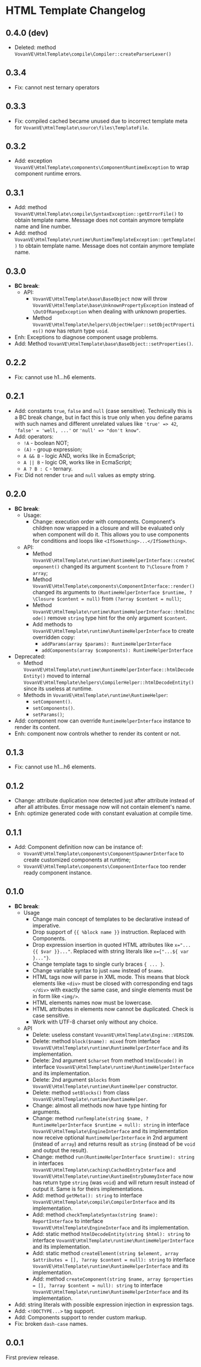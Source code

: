HTML Template Changelog
=======================

0.4.0 (dev)
-----

*   Deleted: method `VovanVE\HtmlTemplate\compile\Compiler::createParserLexer()`

0.3.4
-----

*   Fix: cannot nest ternary operators

0.3.3
-----

*   Fix: compiled cached became unused due to incorrect template meta for
    `VovanVE\HtmlTemplate\source\files\TemplateFile`.

0.3.2
-----

*   Add: exception `VovanVE\HtmlTemplate\components\ComponentRuntimeException` to
    wrap component runtime errors.

0.3.1
-----

*   Add: method `VovanVE\HtmlTemplate\compile\SyntaxException::getErrorFile()`
    to obtain template name. Message does not contain anymore template name and line number.
*   Add: method `VovanVE\HtmlTemplate\runtime\RuntimeTemplateException::getTemplate()`
    to obtain template name. Message does not contain anymore template name.

0.3.0
-----

*   **BC break**:
    *   API:
        *   `VovanVE\HtmlTemplate\base\BaseObject` now will throw
            `VovanVE\HtmlTemplate\base\UnknownPropertyException`
            instead of `\OutOfRangeException` when dealing with unknown properties.
        *   Method `VovanVE\HtmlTemplate\helpers\ObjectHelper::setObjectProperties()`
            now has return type `void`.
*   Enh: Exceptions to diagnose component usage problems.
*   Add: Method `VovanVE\HtmlTemplate\base\BaseObject::setProperties()`.

0.2.2
-----

*   Fix: cannot use h1...h6 elements.

0.2.1
-----

*   Add: constants `true`, `false` and `null` (case sensitive). Technically this is
    a BC break change, but in fact this is true only when you define params with such
    names and different unrelated values like `'true' => 42`, `'false' = 'well, ...'`
    or `'null' => "don't know"`.
*   Add: operators:
    *   `!A` - boolean NOT;
    *   `(A)` - group expression;
    *   `A && B` - logic AND, works like in EcmaScript;
    *   `A || B` - logic OR, works like in EcmaScript;
    *   `A ? B : C` - ternary.
*   Fix: Did not render `true` and `null` values as empty string.

0.2.0
-----

*   **BC break**:
    *   Usage:
        *   Change: execution order with components. Component's children now wrapped in
            a closure and will be evaluated only when component will do it. This allows
            you to use components for conditions and loops like `<IfSomething>...</IfSomething>`.
    *   API:
        *   Method `VovanVE\HtmlTemplate\runtime\RuntimeHelperInterface::createComponent()`
            changed its argument `$content` to `?\Closure` from `?array`;
        *   Method `VovanVE\HtmlTemplate\components\ComponentInterface::render()`
            changed its arguments to `(RuntimeHelperInterface $runtime, ?\Closure $content = null)`
            from `(?array $content = null)`;
        *   Method `VovanVE\HtmlTemplate\runtime\RuntimeHelperInterface::htmlEncode()`
            remove `string` type hint for the only argument `$content`.
        *   Add methods to `VovanVE\HtmlTemplate\runtime\RuntimeHelperInterface` to create
            overridden copy:
            *   `addParams(array $params): RuntimeHelperInterface`
            *   `addComponents(array $components): RuntimeHelperInterface`
*   Deprecated:
    *   Method `VovanVE\HtmlTemplate\runtime\RuntimeHelperInterface::htmlDecodeEntity()`
        moved to internal `VovanVE\HtmlTemplate\helpers\CompilerHelper::htmlDecodeEntity()`
        since its useless at runtime.
    *   Methods in `VovanVE\HtmlTemplate\runtime\RuntimeHelper`:
        *   `setComponent()`.
        *   `setComponents()`.
        *   `setParams()`;
*   Add: component now can override `RuntimeHelperInterface` instance to render its content.
*   Enh: component now controls whether to render its content or not.

0.1.3
-----

*   Fix: cannot use h1...h6 elements.

0.1.2
-----

*   Change: attribute duplication now detected just after attribute instead of
    after all attributes. Error message now will not contain element's name.
*   Enh: optimize generated code with constant evaluation at compile time.

0.1.1
-----

*   Add: Component definition now can be instance of:
    *   `VovanVE\HtmlTemplate\components\ComponentSpawnerInterface` to create
        customized components at runtime;
    *   `VovanVE\HtmlTemplate\components\ComponentInterface` too render ready
        component instance.

0.1.0
-----

*   **BC break**:
    *   Usage
        *   Change main concept of templates to be declarative instead of imperative.
        *   Drop support of `{{ %block name }}` instruction. Replaced with Components.
        *   Drop expression insertion in quoted HTML attributes like `x="...{{ $var }}..."`.
            Replaced with string literals like `x={"...${ var }..."}`.
        *   Change template tags to single curly braces `{ ... }`.
        *   Change variable syntax to just `name` instead of `$name`.
        *   HTML tags now will parse in XML mode. This means that block elements
            like `<div>` must be closed with corresponding end tags `</div>` with exactly
            the same case, and single elements must be in form like `<img/>`.
        *   HTML elements names now must be lowercase.
        *   HTML attributes in elements now cannot be duplicated. Check is case sensitive.
        *   Work with UTF-8 charset only without any choice.
    *   API
        *   Delete: useless constant `VovanVE\HtmlTemplate\Engine::VERSION`.
        *   Delete: method `block($name): mixed` from interface
            `VovanVE\HtmlTemplate\runtime\RuntimeHelperInterface` and its implementation.
        *   Delete: 2nd argument `$charset` from method `htmlEncode()` in interface
            `VovanVE\HtmlTemplate\runtime\RuntimeHelperInterface` and its implementation.
        *   Delete: 2nd argument `$blocks` from
            `VovanVE\HtmlTemplate\runtime\RuntimeHelper` constructor.
        *   Delete: method `setBlocks()` from class 
            `VovanVE\HtmlTemplate\runtime\RuntimeHelper`.
        *   Change: almost all methods now have type hinting for arguments.
        *   Change: method
            `runTemplate(string $name, ?RuntimeHelperInterface $runtime = null): string`
            in interface `VovanVE\HtmlTemplate\EngineInterface` and its implementation
            now receive optional `RuntimeHelperInterface` in 2nd argument (instead of `array`)
            and returns result as `string` (instead of be `void` and output the result).
        *   Change: method `run(RuntimeHelperInterface $runtime): string`
            in interfaces `VovanVE\HtmlTemplate\caching\CachedEntryInterface`
            and `VovanVE\HtmlTemplate\runtime\RuntimeEntryDummyInterface`
            now has return type `string` (was `void`) and will return result instead of
            output it. Same is for theirs implementations.
        *   Add: method `getMeta(): string` to interface
            `VovanVE\HtmlTemplate\compile\CompilerInterface` and its implementation.
        *   Add: method `checkTemplateSyntax(string $name): ReportInterface` to interface
            `VovanVE\HtmlTemplate\EngineInterface` and its implementation.
        *   Add: static method `htmlDecodeEntity(string $html): string` to interface
            `VovanVE\HtmlTemplate\runtime\RuntimeHelperInterface` and its implementation.
        *   Add: static method
            `createElement(string $element, array $attributes = [], ?array $content = null): string`
            to interface `VovanVE\HtmlTemplate\runtime\RuntimeHelperInterface`
            and its implementation.
        *   Add: method
            `createComponent(string $name, array $properties = [], ?array $content = null): string`
            to interface `VovanVE\HtmlTemplate\runtime\RuntimeHelperInterface`
            and its implementation.
*   Add: string literals with possible expression injection in expression tags.
*   Add: `<!DOCTYPE...>` tag support.
*   Add: Components support to render custom markup.
*   Fix: broken `dash-case` names.

0.0.1
-----

First preview release.
